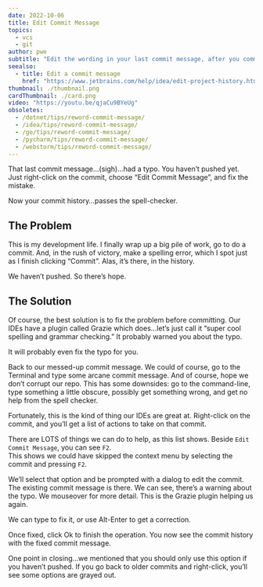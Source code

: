 ```yaml
---
date: 2022-10-06
title: Edit Commit Message
topics:
  - vcs
  - git
author: pwe
subtitle: "Edit the wording in your last commit message, after you committed."
seealso:
  - title: Edit a commit message
    href: "https://www.jetbrains.com/help/idea/edit-project-history.html#reword-commit"
thumbnail: ./thumbnail.png
cardThumbnail: ./card.png
video: "https://youtu.be/qjaCu9BYeUg"
obsoletes:
  - /dotnet/tips/reword-commit-message/
  - /idea/tips/reword-commit-message/
  - /go/tips/reword-commit-message/
  - /pycharm/tips/reword-commit-message/
  - /webstorm/tips/reword-commit-message/
---
```


That last commit message…(sigh)...had a typo.
You haven’t pushed yet. Just right-click on the commit, choose “Edit Commit Message”, and fix the mistake.

Now your commit history…passes the spell-checker.

## The Problem

This is my development life.
I finally wrap up a big pile of work, go to do a commit.
And, in the rush of victory, make a spelling error, which I spot just as I finish clicking “Commit”.
Alas, it’s there, in the history.

We haven’t pushed. So there’s hope.

## The Solution

Of course, the best solution is to fix the problem before committing.
Our IDEs have a plugin called Grazie which does...let’s just call it “super cool spelling and grammar checking.”
It probably warned you about the typo.

It will probably even fix the typo for you.

Back to our messed-up commit message.
We could of course, go to the Terminal and type some arcane commit message.
And of course, hope we don’t corrupt our repo.
This has some downsides: go to the command-line, type something a little obscure, possibly get something wrong, and get no help from the spell checker.

Fortunately, this is the kind of thing our IDEs are great at.
Right-click on the commit, and you’ll get a list of actions to take on that commit.

There are LOTS of things we can do to help, as this list shows.
Beside `Edit Commit Message`, you can see `F2`.  
This shows we could have skipped the context menu by selecting the commit and pressing `F2`.

We’ll select that option and be prompted with a dialog to edit the commit.
The existing commit message is there.
We can see, there’s a warning about the typo. We mouseover for more detail.
This is the Grazie plugin helping us again.

We can type to fix it, or use Alt-Enter to get a correction.

Once fixed, click Ok to finish the operation.
You now see the commit history with the fixed commit message.

One point in closing...we mentioned that you should only use this option if you haven’t pushed.
If you go back to older commits and right-click, you’ll see some options are grayed out.
